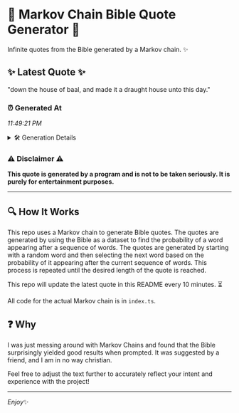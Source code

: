 # 📖 Markov Chain Bible Quote Generator 📖

Infinite quotes from the Bible generated by a Markov chain. ✨

## ✨ Latest Quote ✨
"down the house of baal, and made it a draught house unto this day."

### ⏰ Generated At
*11:49:21 PM*

<details>
    <summary>🛠️ Generation Details</summary>
    <p>
        <strong>🌱 Seed:</strong> down<br>
        <strong>🔄 Iterations:</strong> 13<br>
        <strong>📜 Context History:</strong><br>[ down ]: the<br>[ down, the ]: house<br>[ down, the, house ]: of<br>[ down, the, house, of ]: baal,<br>[ down, the, house, of, baal, ]: and<br>[ down, the, house, of, baal,, and ]: made<br>[ the, house, of, baal,, and, made ]: it<br>[ house, of, baal,, and, made, it ]: a<br>[ of, baal,, and, made, it, a ]: draught<br>[ baal,, and, made, it, a, draught ]: house<br>[ and, made, it, a, draught, house ]: unto<br>[ made, it, a, draught, house, unto ]: this<br>[ it, a, draught, house, unto, this ]: day.<br>
    </p>
</details>

### ⚠️ Disclaimer ⚠️
**This quote is generated by a program and is not to be taken seriously. It is purely for entertainment purposes.**

---

## 🔍 How It Works

This repo uses a Markov chain to generate Bible quotes. The quotes are generated by using the Bible as a dataset to find the probability of a word appearing after a sequence of words. The quotes are generated by starting with a random word and then selecting the next word based on the probability of it appearing after the current sequence of words. This process is repeated until the desired length of the quote is reached.

This repo will update the latest quote in this README every 10 minutes. ⏳

All code for the actual Markov chain is in `index.ts`.

## ❓ Why

I was just messing around with Markov Chains and found that the Bible surprisingly yielded good results when prompted. 
It was suggested by a friend, and I am in no way christian.

Feel free to adjust the text further to accurately reflect your intent and experience with the project!

---

*Enjoy*✨
